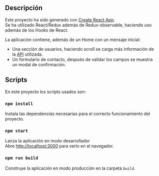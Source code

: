 ## Descripción

Este proyecto ha sido generado con [Create React App](https://github.com/facebook/create-react-app).<br>
Se ha utilizado React/Redux además de Redux-observable, haciendo uso además de los Hooks de React.

La aplicación contiene, además de un Home con un mensaje inicial:

-   Una sección de usuarios, haciendo scroll se carga más información de la [API](https://reqres.in/) utilizada.
-   Un formulario de contacto, después de validar los campos se muestra un modal de confirmación.

## Scripts

En este proyecto los scripts usados son:

### `npm install`

Instala las dependencias necesarias para el correcto funcionamiento del proyecto.

### `npm start`

Lanza la aplicación en modo desarrollador<br>
Abre [http://localhost:3000](http://localhost:3000) para verlo en el navegador.

### `npm run build`

Construye la aplicación en modo producción en la carpeta `build`.
